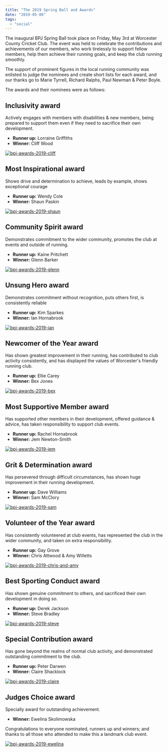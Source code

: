 ```yaml
---
title: "The 2019 Spring Ball and Awards"
date: "2019-05-08"
tags: 
  - "social"
---
```


The inaugural BPJ Spring Ball took place on Friday, May 3rd at Worcester County Cricket Club. The event was held to celebrate the contributions and achievements of our members, who work tirelessly to support fellow members, help them achieve their running goals, and keep the club running smoothly.

The support of prominent figures in the local running community was enlisted to judge the nominees and create short lists for each award, and our thanks go to Marie Tyrrell, Richard Ralphs, Paul Newman & Peter Boyle.

The awards and their nominees were as follows:

## Inclusivity award

Actively engages with members with disabilities & new members, being prepared to support them even if they need to sacrifice their own development.

- **Runner up:** Lorraine Griffiths
- **Winner:** Cliff Wood

[![bpj-awards-2019-cliff](https://bpj.org.uk/wp-content/uploads/2019/05/bpj-awards-2019-cliff.jpg)](#)

## Most Inspirational award

Shows drive and determination to achieve, leads by example, shows exceptional courage

- **Runner up:** Wendy Cole
- **Winner:** Shaun Paskin

[![bpj-awards-2019-shaun](https://bpj.org.uk/wp-content/uploads/2019/05/bpj-awards-2019-shaun.jpg)](#)

## Community Spirit award

Demonstrates commitment to the wider community, promotes the club at events and outside of running.

- **Runner up:** Kaine Pritchett
- **Winner:** Glenn Barker

[![bpj-awards-2019-glenn](https://bpj.org.uk/wp-content/uploads/2019/05/bpj-awards-2019-glenn.jpg)](#)

## Unsung Hero award

Demonstrates commitment without recognition, puts others first, is consistently reliable

- **Runner up:** Kim Sparkes
- **Winner:** Ian Hornabrook

[![bpj-awards-2019-ian](https://bpj.org.uk/wp-content/uploads/2019/05/bpj-awards-2019-ian.jpg)](#)

## Newcomer of the Year award

Has shown greatest improvement in their running, has contributed to club activity consistently, and has displayed the values of Worcester's friendly running club.

- **Runner up:** Ellie Carey
- **Winner:** Bex Jones

[![bpj-awards-2019-bex](https://bpj.org.uk/wp-content/uploads/2019/05/bpj-awards-2019-bex.jpg)](#)

## Most Supportive Member award

Has supported other members in their development, offered guidance & advice, has taken responsibility to support club events.

- **Runner up:** Rachel Hornabrook
- **Winner:** Jem Newton-Smith

[![bpj-awards-2019-jem](https://bpj.org.uk/wp-content/uploads/2019/05/bpj-awards-2019-jem.jpg)](#)

## Grit & Determination award

Has persevered through difficult circumstances, has shown huge improvement in their running development.

- **Runner up:** Dave Williams
- **Winner:** Sam McClory

[![bpj-awards-2019-sam](https://bpj.org.uk/wp-content/uploads/2019/05/bpj-awards-2019-sam.jpg)](#)

## Volunteer of the Year​ award

Has consistently volunteered at club events, has represented the club in the wider community, and taken on extra responsibility.

- **Runner up:** Gay Grove
- **Winner:** Chris Attwood & Amy Willetts

[![bpj-awards-2019-chris-and-amy](https://bpj.org.uk/wp-content/uploads/2019/05/bpj-awards-2019-chris-and-amy.jpg)](#)

## Best Sporting Conduct award

Has shown genuine commitment to others, and sacrificed their own development in doing so.

- **Runner up:** Derek Jackson
- **Winner:** Steve Bradley

[![bpj-awards-2019-steve](https://bpj.org.uk/wp-content/uploads/2019/05/bpj-awards-2019-steve.jpg)](#)

## Special Contribution award

Has gone beyond the realms of normal club activity, and demonstrated outstanding commitment to the club.

- **Runner up:** Peter Darwen
- **Winner:** Claire Shacklock

[![bpj-awards-2019-claire](https://bpj.org.uk/wp-content/uploads/2019/05/bpj-awards-2019-claire.jpg)](#)

## Judges Choice award

Specially award for outstanding achievement.

- **Winner:** Ewelina Skolimowska

Congratulations to everyone nominated, runners up and winners; and thanks to all those who attended to make this a landmark club event.

[![bpj-awards-2019-ewelina](https://bpj.org.uk/wp-content/uploads/2019/05/bpj-awards-2019-ewelina.jpg)](#)

